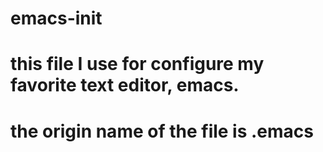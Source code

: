 # emacs-init
# this file I use for configure my favorite text editor, emacs.
# the origin name of the file is .emacs
